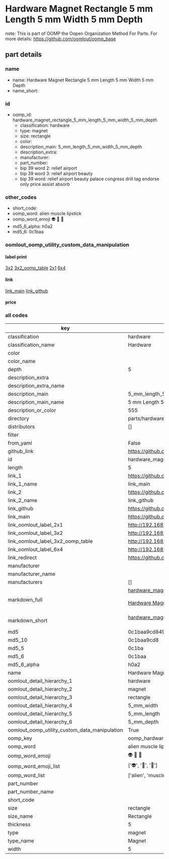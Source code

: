 # Hardware Magnet Rectangle 5 mm Length 5 mm Width 5 mm Depth  

note: This is part of OOMP the Oopen Organization Method For Parts. For more details: https://github.com/oomlout/oomp_base

##  part details
  







### name
* name: Hardware Magnet Rectangle 5 mm Length 5 mm Width 5 mm Depth
* name_short: 
### id
* oomp_id: hardware_magnet_rectangle_5_mm_length_5_mm_width_5_mm_depth
  * classification: hardware
  * type: magnet
  * size: rectangle
  * color: 
  * description_main: 5_mm_length_5_mm_width_5_mm_depth
  * description_extra: 
  * manufacturer: 
  * part_number: 
  * bip 39 word 2: relief airport
  * bip 39 word 3: relief airport beauty
  * bip 39 word: relief airport beauty palace congress drill tag endorse only price assist absorb

### other_codes
* short_code: 
* oomp_word: alien muscle lipstick
* oomp_word_emoji :alien: :muscle: :lipstick:
* md5_6_alpha: h0a2
* md5_6: 0c1baa






### oomlout_oomp_utility_custom_data_manipulation
#### label print
[3x2](http://192.168.1.245:1112/?label=oomp%20h0a2)
[3x2_oomp_table](http://192.168.1.108:1112/?label=oomp%20h0a2)
[2x1](http://192.168.1.242:1112/?label=oomp%20h0a2)
[6x4](http://192.168.1.55:1112/?label=oomp%20h0a2)    

#### link

[link_main](https://github.com/oomlout/oomlout_oomp_version_1_messy/tree/main/parts/hardware_magnet_rectangle_5_mm_length_5_mm_width_5_mm_depth) [link_github](https://github.com/oomlout/oomlout_oomp_version_1_messy/tree/main/parts/hardware_magnet_rectangle_5_mm_length_5_mm_width_5_mm_depth)                             

#### price







### all codes 
| key | value |  
| --- | --- |  
| classification | hardware |  
| classification_name | Hardware |  
| color |  |  
| color_name |  |  
| depth | 5 |  
| description_extra |  |  
| description_extra_name |  |  
| description_main | 5_mm_length_5_mm_width_5_mm_depth |  
| description_main_name | 5 mm Length 5 mm Width 5 mm Depth |  
| description_or_color | 555 |  
| directory | parts/hardware_magnet_rectangle_5_mm_length_5_mm_width_5_mm_depth |  
| distributors | [] |  
| filter |  |  
| from_yaml | False |  
| github_link | https://github.com/oomlout/oomlout_oomp_part_src/tree/main/parts/hardware_magnet_rectangle_5_mm_length_5_mm_width_5_mm_depth |  
| id | hardware_magnet_rectangle_5_mm_length_5_mm_width_5_mm_depth |  
| length | 5 |  
| link_1 | https://github.com/oomlout/oomlout_oomp_version_1_messy/tree/main/parts/hardware_magnet_rectangle_5_mm_length_5_mm_width_5_mm_depth |  
| link_1_name | link_main |  
| link_2 | https://github.com/oomlout/oomlout_oomp_version_1_messy/tree/main/parts/hardware_magnet_rectangle_5_mm_length_5_mm_width_5_mm_depth |  
| link_2_name | link_github |  
| link_github | https://github.com/oomlout/oomlout_oomp_version_1_messy/tree/main/parts/hardware_magnet_rectangle_5_mm_length_5_mm_width_5_mm_depth |  
| link_main | https://github.com/oomlout/oomlout_oomp_version_1_messy/tree/main/parts/hardware_magnet_rectangle_5_mm_length_5_mm_width_5_mm_depth |  
| link_oomlout_label_2x1 | http://192.168.1.242:1112/?label=oomp%20h0a2 |  
| link_oomlout_label_3x2 | http://192.168.1.245:1112/?label=oomp%20h0a2 |  
| link_oomlout_label_3x2_oomp_table | http://192.168.1.108:1112/?label=oomp%20h0a2 |  
| link_oomlout_label_6x4 | http://192.168.1.55:1112/?label=oomp%20h0a2 |  
| link_redirect | https://github.com/oomlout/oomlout_oomp_version_1_messy/tree/main/parts/hardware_magnet_rectangle_5_mm_length_5_mm_width_5_mm_depth |  
| manufacturer |  |  
| manufacturer_name |  |  
| manufacturers | [] |  
| markdown_full | [hardware_magnet_rectangle_5_mm_length_5_mm_width_5_mm_depth](none)<br>[](none)<br>[Hardware Magnet Rectangle 5 Mm Length 5 Mm Width 5 Mm Depth](none)<br><br> |  
| markdown_short | [hardware_magnet_rectangle_5_mm_length_5_mm_width_5_mm_depth](none)<br><br> |  
| md5 | 0c1baa9cd849dba50b9789f2274165aa |  
| md5_10 | 0c1baa9cd8 |  
| md5_5 | 0c1ba |  
| md5_6 | 0c1baa |  
| md5_6_alpha | h0a2 |  
| name | Hardware Magnet Rectangle 5 mm Length 5 mm Width 5 mm Depth |  
| oomlout_detail_hierarchy_1 | hardware |  
| oomlout_detail_hierarchy_2 | magnet |  
| oomlout_detail_hierarchy_3 | rectangle |  
| oomlout_detail_hierarchy_4 | 5_mm_width |  
| oomlout_detail_hierarchy_5 | 5_mm_length |  
| oomlout_detail_hierarchy_6 | 5_mm_depth |  
| oomlout_oomp_utility_custom_data_manipulation | True |  
| oomp_key | oomp_hardware_magnet_rectangle_5_mm_length_5_mm_width_5_mm_depth |  
| oomp_word | alien muscle lipstick |  
| oomp_word_emoji | :alien: :muscle: :lipstick: |  
| oomp_word_emoji_list | [':alien:', ':muscle:', ':lipstick:'] |  
| oomp_word_list | ['alien', 'muscle', 'lipstick'] |  
| part_number |  |  
| part_number_name |  |  
| short_code |  |  
| size | rectangle |  
| size_name | Rectangle |  
| thickness | 5 |  
| type | magnet |  
| type_name | Magnet |  
| width | 5 |  
